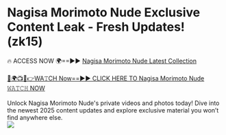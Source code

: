 # Nagisa Morimoto Nude Exclusive Content Leak - Fresh Updates! (zk15)

🔥 ACCESS NOW 🌍==►► <a href="https://tinyurl.com/yc657z5k" rel="nofollow">Nagisa Morimoto Nude Latest Collection</a>
<br><br>
[🔴🌍📺📱👉WA𝚃CH Now==►► CLICK HERE TO Nagisa Morimoto Nude 𝚆𝙰𝚃𝙲𝙷 NOW](https://tinyurl.com/yc657z5k)
<br><br>
Unlock Nagisa Morimoto Nude's private videos and photos today! Dive into the newest 2025 content updates and explore exclusive material you won’t find anywhere else.
<br>
<a href="https://tinyurl.com/yc657z5k" rel="nofollow" data-target="animated-image.originalLink"><img src="https://camo.githubusercontent.com/8a4f000d20f83aca3bf7ec5f350d767afa0574a8a352519fd8cfa583a6f93a33/68747470733a2f2f692e696d6775722e636f6d2f644a486b345a712e676966" data-canonical-src="https://i.imgur.com/dJHk4Zq.gif" style="max-width: 100%; display: inline-block;" data-target="animated-image.originalImage"></a>
<br>
